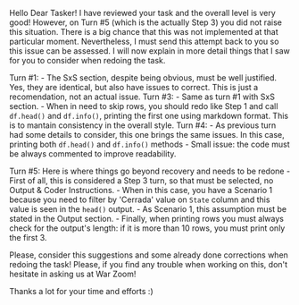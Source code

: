 Hello Dear Tasker!
I have reviewed your task and the overall level is very good! However, on Turn #5 (which is the actually Step 3) you did not raise this situation.
There is a big chance that this was not implemented at that particular moment. Nevertheless, I must send this attempt back to you so this issue can be assessed.
I will now explain in more detail things that I saw for you to consider when redoing the task.

Turn #1:
    - The SxS section, despite being obvious, must be well justified. Yes, they are identical, but also have issues to correct. This is just a recomendation, not an actual issue.
Turn #3:
    - Same as turn #1 with SxS section.
    - When in need to skip rows, you should redo like Step 1 and call `df.head()` and `df.info()`, printing the first one using markdown format. This is to mantain consistency in the overall style.
Turn #4:
    - As previous turn had some details to consider, this one brings the same issues. In this case, printing both `df.head()` and `df.info()` methods
    - Small issue: the code must be always commented to improve readability.

Turn #5: Here is where things go beyond recovery and needs to be redone
    - First of all, this is considered a Step 3 turn, so that must be selected, no Output & Coder Instructions.
    - When in this case, you have a Scenario 1 because you need to filter by 'Cerrada' value on `State` column and this value is seen in the `head()` output.
    - As Scenario 1, this assumption must be stated in the Output section.
    - Finally, when printing rows you must always check for the output's length: if it is more than 10 rows, you must print only the first 3.

Please, consider this suggestions and some already done corrections when redoing the task! Please, if you find any trouble when working on this, don't hesitate in asking us at War Zoom!

Thanks a lot for your time and efforts :)